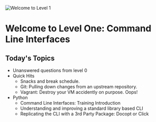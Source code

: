 ![Welcome to Level 1](http://images2.fanpop.com/image/photos/12400000/Kung-Fu-Panda-kung-fu-panda-12434029-960-424.jpg)
# Welcome to Level One: Command Line Interfaces

## Today's Topics
* Unanswered questions from level 0
* Quick Hits
  * Snacks and break schedule. 
  * Git: Pulling down changes from an upstream repository. 
  * Vagrant: Destroy your VM accidently on purpose.  Oops!
* Python
  * Command Line Interfaces: Training Introduction
  * Understanding and improving a standard library based CLI
  * Replicating the CLI with a 3rd Party Package: Docopt or Click
  

